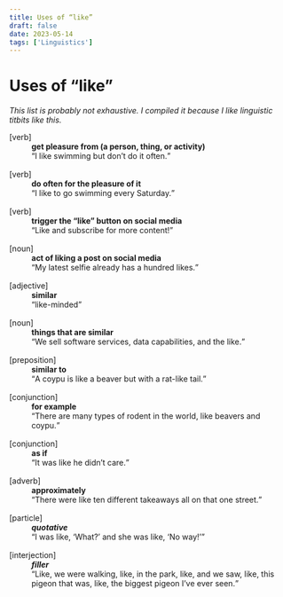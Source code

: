 ```yaml
---
title: Uses of “like”
draft: false
date: 2023-05-14
tags: ['Linguistics']
---
```


# Uses of “like”

_This list is probably not exhaustive. I compiled it because I like linguistic titbits like this._

<dl>
	<dt>[verb]</dt>
	<dd>
		<b>get pleasure from (a person, thing, or activity)</b>
		<q>I like swimming but don’t do it often.</q>
	</dd>
	<dt>[verb]</dt>
	<dd>
		<b>do often for the pleasure of it</b>
		<q>I like to go swimming every Saturday.</q>
	</dd>
	<dt>[verb]</dt>
	<dd>
		<b>trigger the “like” button on social media</b>
		<q>Like and subscribe for more content!</q>
	</dd>
	<dt>[noun]</dt>
	<dd>
		<b>act of liking a post on social media</b>
		<q>My latest selfie already has a hundred likes.</q>
	</dd>
	<dt>[adjective]</dt>
	<dd>
		<b>similar</b>
		<q>like-minded</q>
	</dd>
	<dt>[noun]</dt>
	<dd>
		<b>things that are similar</b>
		<q>We sell software services, data capabilities, and the like.</q>
	</dd>
	<dt>[preposition]</dt>
	<dd>
		<b>similar to</b>
		<q>A coypu is like a beaver but with a rat-like tail.</q>
	</dd>
	<dt>[conjunction]</dt>
	<dd>
		<b>for example</b>
		<q>There are many types of rodent in the world, like beavers and coypu.</q>
	</dd>
	<dt>[conjunction]</dt>
	<dd>
		<b>as if</b>
		<q>It was like he didn’t care.</q>
	</dd>
	<dt>[adverb]</dt>
	<dd>
		<b>approximately</b>
		<q>There were like ten different takeaways all on that one street.</q>
	</dd>
	<dt>[particle]</dt>
	<dd>
		<b><i>quotative</i></b>
		<q>I was like, ‘What?’ and she was like, ‘No way!’</q>
	</dd>
	<dt>[interjection]</dt>
	<dd>
		<b><i>filler</i></b>
		<q>Like, we were walking, like, in the park, like, and we saw, like, this pigeon that was, like, the biggest pigeon I’ve ever seen.</q>
	</dd>
</dl>

<style>
	dd {
		margin-bottom: 1rem;
	}
	dd q {
		display: block;
	}
</style>
